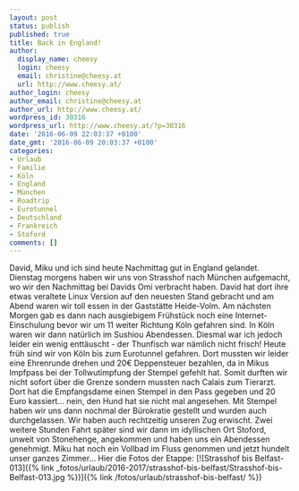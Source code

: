 ```yaml
---
layout: post
status: publish
published: true
title: Back in England!
author:
  display_name: cheesy
  login: cheesy
  email: christine@cheesy.at
  url: http://www.cheesy.at/
author_login: cheesy
author_email: christine@cheesy.at
author_url: http://www.cheesy.at/
wordpress_id: 30316
wordpress_url: http://www.cheesy.at/?p=30316
date: '2016-06-09 22:03:37 +0100'
date_gmt: '2016-06-09 20:03:37 +0100'
categories:
- Urlaub
- Familie
- Köln
- England
- München
- Roadtrip
- Eurotunnel
- Deutschland
- Frankreich
- Stoford
comments: []
---
```

David, Miku und ich sind heute Nachmittag gut in England gelandet.
Dienstag morgens haben wir uns von Strasshof nach München aufgemacht, wo wir den Nachmittag bei Davids Omi verbracht haben. David hat dort ihre etwas veraltete Linux Version auf den neuesten Stand gebracht und am Abend waren wir toll essen in der Gaststätte Heide-Volm.
Am nächsten Morgen gab es dann nach ausgiebigem Frühstück noch eine Internet-Einschulung bevor wir um 11 weiter Richtung Köln gefahren sind. In Köln waren wir dann natürlich im Sushiou Abendessen. Diesmal war ich jedoch leider ein wenig enttäuscht - der Thunfisch war nämlich nicht frisch!
Heute früh sind wir von Köln bis zum Eurotunnel gefahren. Dort mussten wir leider eine Ehrenrunde drehen und 20€ Deppensteuer bezahlen, da in Mikus Impfpass bei der Tollwutimpfung der Stempel gefehlt hat. Somit durften wir nicht sofort über die Grenze sondern mussten nach Calais zum Tierarzt. Dort hat die Empfangsdame einen Stempel in den Pass gegeben und 20 Euro kassiert... nein, den Hund hat sie nicht mal angesehen. Mit Stempel haben wir uns dann nochmal der Bürokratie gestellt und wurden auch durchgelassen. Wir haben auch rechtzeitig unseren Zug erwischt.
Zwei weitere Stunden Fahrt später sind wir dann im idyllischen Ort Stoford, unweit von Stonehenge, angekommen und haben uns ein Abendessen genehmigt. Miku hat noch ein Vollbad im Fluss genommen und jetzt hundelt unser ganzes Zimmer...
Hier die Fotos der Etappe:
[![Strasshof bis Belfast-013]({% link _fotos/urlaub/2016-2017/strasshof-bis-belfast/Strasshof-bis-Belfast-013.jpg %})]({% link /fotos/urlaub/strasshof-bis-belfast/ %})
